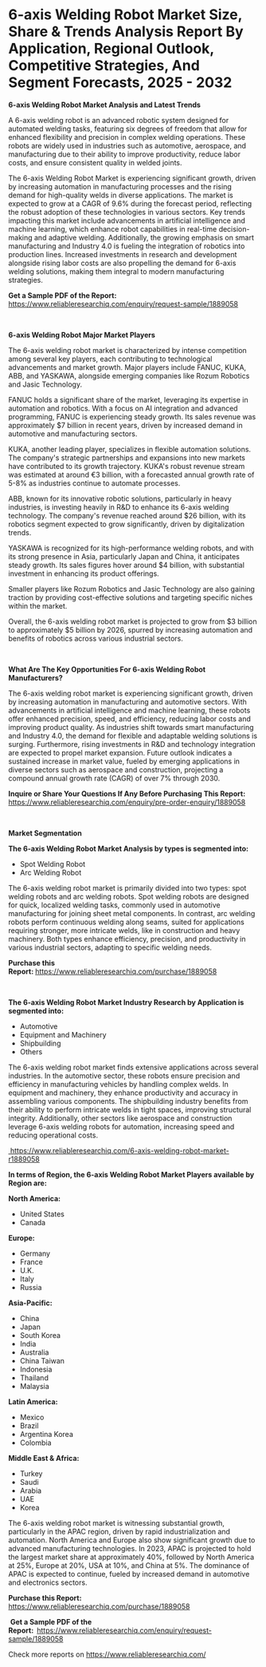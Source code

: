 <p><h1>6-axis Welding Robot Market Size, Share & Trends Analysis Report By Application, Regional Outlook, Competitive Strategies, And Segment Forecasts, 2025 - 2032</h1></p><p><strong>6-axis Welding Robot Market Analysis and Latest Trends</strong></p>
<p><p>A 6-axis welding robot is an advanced robotic system designed for automated welding tasks, featuring six degrees of freedom that allow for enhanced flexibility and precision in complex welding operations. These robots are widely used in industries such as automotive, aerospace, and manufacturing due to their ability to improve productivity, reduce labor costs, and ensure consistent quality in welded joints.</p><p>The 6-axis Welding Robot Market is experiencing significant growth, driven by increasing automation in manufacturing processes and the rising demand for high-quality welds in diverse applications. The market is expected to grow at a CAGR of 9.6% during the forecast period, reflecting the robust adoption of these technologies in various sectors. Key trends impacting this market include advancements in artificial intelligence and machine learning, which enhance robot capabilities in real-time decision-making and adaptive welding. Additionally, the growing emphasis on smart manufacturing and Industry 4.0 is fueling the integration of robotics into production lines. Increased investments in research and development alongside rising labor costs are also propelling the demand for 6-axis welding solutions, making them integral to modern manufacturing strategies.</p></p>
<p><strong>Get a Sample PDF of the Report:&nbsp;</strong> <a href="https://www.reliableresearchiq.com/enquiry/request-sample/1889058?utm_campaign=1088&utm_medium=2&utm_source=Github&utm_content=ia&utm_term=14012025&utm_id=6-axis-welding-robot">https://www.reliableresearchiq.com/enquiry/request-sample/1889058</a></p>
<p>&nbsp;</p>
<p><strong>6-axis Welding Robot Major Market Players</strong></p>
<p><p>The 6-axis welding robot market is characterized by intense competition among several key players, each contributing to technological advancements and market growth. Major players include FANUC, KUKA, ABB, and YASKAWA, alongside emerging companies like Rozum Robotics and Jasic Technology.</p><p>FANUC holds a significant share of the market, leveraging its expertise in automation and robotics. With a focus on AI integration and advanced programming, FANUC is experiencing steady growth. Its sales revenue was approximately $7 billion in recent years, driven by increased demand in automotive and manufacturing sectors.</p><p>KUKA, another leading player, specializes in flexible automation solutions. The company's strategic partnerships and expansions into new markets have contributed to its growth trajectory. KUKA's robust revenue stream was estimated at around €3 billion, with a forecasted annual growth rate of 5-8% as industries continue to automate processes.</p><p>ABB, known for its innovative robotic solutions, particularly in heavy industries, is investing heavily in R&D to enhance its 6-axis welding technology. The company's revenue reached around $26 billion, with its robotics segment expected to grow significantly, driven by digitalization trends.</p><p>YASKAWA is recognized for its high-performance welding robots, and with its strong presence in Asia, particularly Japan and China, it anticipates steady growth. Its sales figures hover around $4 billion, with substantial investment in enhancing its product offerings.</p><p>Smaller players like Rozum Robotics and Jasic Technology are also gaining traction by providing cost-effective solutions and targeting specific niches within the market.</p><p>Overall, the 6-axis welding robot market is projected to grow from $3 billion to approximately $5 billion by 2026, spurred by increasing automation and benefits of robotics across various industrial sectors.</p></p>
<p>&nbsp;</p>
<p><strong>What Are The Key Opportunities For 6-axis Welding Robot Manufacturers?</strong></p>
<p><p>The 6-axis welding robot market is experiencing significant growth, driven by increasing automation in manufacturing and automotive sectors. With advancements in artificial intelligence and machine learning, these robots offer enhanced precision, speed, and efficiency, reducing labor costs and improving product quality. As industries shift towards smart manufacturing and Industry 4.0, the demand for flexible and adaptable welding solutions is surging. Furthermore, rising investments in R&D and technology integration are expected to propel market expansion. Future outlook indicates a sustained increase in market value, fueled by emerging applications in diverse sectors such as aerospace and construction, projecting a compound annual growth rate (CAGR) of over 7% through 2030.</p></p>
<p><strong>Inquire or Share Your Questions If Any Before Purchasing This Report:</strong> <a href="https://www.reliableresearchiq.com/enquiry/pre-order-enquiry/1889058?utm_campaign=1088&utm_medium=2&utm_source=Github&utm_content=ia&utm_term=14012025&utm_id=6-axis-welding-robot">https://www.reliableresearchiq.com/enquiry/pre-order-enquiry/1889058</a></p>
<p>&nbsp;</p>
<p><strong>Market Segmentation</strong></p>
<p><strong>The 6-axis Welding Robot Market Analysis by types is segmented into:</strong></p>
<p><ul><li>Spot Welding Robot</li><li>Arc Welding Robot</li></ul></p>
<p><p>The 6-axis welding robot market is primarily divided into two types: spot welding robots and arc welding robots. Spot welding robots are designed for quick, localized welding tasks, commonly used in automotive manufacturing for joining sheet metal components. In contrast, arc welding robots perform continuous welding along seams, suited for applications requiring stronger, more intricate welds, like in construction and heavy machinery. Both types enhance efficiency, precision, and productivity in various industrial sectors, adapting to specific welding needs.</p></p>
<p><strong>Purchase this Report:&nbsp;</strong><a href="https://www.reliableresearchiq.com/purchase/1889058?utm_campaign=1088&utm_medium=2&utm_source=Github&utm_content=ia&utm_term=14012025&utm_id=6-axis-welding-robot">https://www.reliableresearchiq.com/purchase/1889058</a></p>
<p>&nbsp;</p>
<p><strong>The 6-axis Welding Robot Market Industry Research by Application is segmented into:</strong></p>
<p><ul><li>Automotive</li><li>Equipment and Machinery</li><li>Shipbuilding</li><li>Others</li></ul></p>
<p><p>The 6-axis welding robot market finds extensive applications across several industries. In the automotive sector, these robots ensure precision and efficiency in manufacturing vehicles by handling complex welds. In equipment and machinery, they enhance productivity and accuracy in assembling various components. The shipbuilding industry benefits from their ability to perform intricate welds in tight spaces, improving structural integrity. Additionally, other sectors like aerospace and construction leverage 6-axis welding robots for automation, increasing speed and reducing operational costs.</p></p>
<p><a href="https://www.reliableresearchiq.com/6-axis-welding-robot-market-r1889058?utm_campaign=1088&utm_medium=2&utm_source=Github&utm_content=ia&utm_term=14012025&utm_id=6-axis-welding-robot">&nbsp;https://www.reliableresearchiq.com/6-axis-welding-robot-market-r1889058</a></p>
<p><strong>In terms of Region, the 6-axis Welding Robot Market Players available by Region are:</strong></p>
<p>
    <p> <strong> North America: </strong>
        <ul>
            <li>United States</li>
            <li>Canada</li>
        </ul>
        </p> 
    <p> <strong> Europe: </strong>
        <ul>
            <li>Germany</li>
            <li>France</li>
            <li>U.K.</li>
            <li>Italy</li>
            <li>Russia</li>
        </ul>
        </p> 
    <p> <strong> Asia-Pacific: </strong>
        <ul>
            <li>China</li>
            <li>Japan</li>
            <li>South Korea</li>
            <li>India</li>
            <li>Australia</li>
            <li>China Taiwan</li>
            <li>Indonesia</li>
            <li>Thailand</li>
            <li>Malaysia</li>
        </ul>
        </p> 
    <p> <strong> Latin America: </strong>
        <ul>
            <li>Mexico</li>
            <li>Brazil</li>
            <li>Argentina Korea</li>
            <li>Colombia</li>
        </ul>
        </p> 
    <p> <strong> Middle East & Africa: </strong>
        <ul>
            <li>Turkey</li>
            <li>Saudi</li>
            <li>Arabia</li>
            <li>UAE</li>
            <li>Korea</li>
        </ul>
    </p>
    </p>
<p><p>The 6-axis welding robot market is witnessing substantial growth, particularly in the APAC region, driven by rapid industrialization and automation. North America and Europe also show significant growth due to advanced manufacturing technologies. In 2023, APAC is projected to hold the largest market share at approximately 40%, followed by North America at 25%, Europe at 20%, USA at 10%, and China at 5%. The dominance of APAC is expected to continue, fueled by increased demand in automotive and electronics sectors.</p></p>
<p><strong>Purchase this Report: </strong><a href="https://www.reliableresearchiq.com/purchase/1889058?utm_campaign=1088&utm_medium=2&utm_source=Github&utm_content=ia&utm_term=14012025&utm_id=6-axis-welding-robot">https://www.reliableresearchiq.com/purchase/1889058</a></p>
<p>&nbsp;<strong>Get a Sample PDF of the Report:&nbsp;&nbsp;</strong><a href="https://www.reliableresearchiq.com/enquiry/request-sample/1889058?utm_campaign=1088&utm_medium=2&utm_source=Github&utm_content=ia&utm_term=14012025&utm_id=6-axis-welding-robot">https://www.reliableresearchiq.com/enquiry/request-sample/1889058</a></p>
<p><strong></strong></p>
<p>Check more reports on <a href="https://www.reliableresearchiq.com/?utm_campaign=1088&utm_medium=2&utm_source=Github&utm_content=ia&utm_term=14012025&utm_id=6-axis-welding-robot">https://www.reliableresearchiq.com/</a></p>